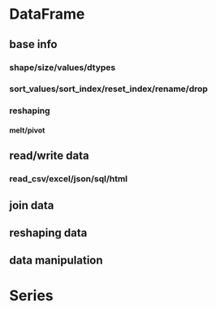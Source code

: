 


# DataFrame 

## base info

### shape/size/values/dtypes
### sort_values/sort_index/reset_index/rename/drop
### reshaping
#### melt/pivot


## read/write data
### read_csv/excel/json/sql/html
## join data 
## reshaping data 
## data manipulation



# Series

